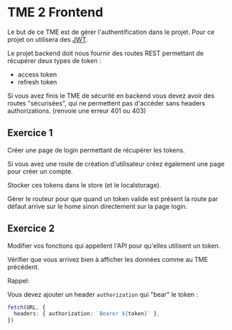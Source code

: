 # TME 2 Frontend

Le but de ce TME est de gérer l'authentification dans le projet.
Pour ce projet on utilisera des <a href="https://jwt.io/">JWT</a>.

Le projet backend doit nous fournir des routes REST permettant de récupérer deux types de token :

- access token
- refresh token

Si vous avez finis le TME de sécurité en backend vous devez avoir des routes "sécurisées", qui ne permettent pas d'accèder sans headers authorizations. (renvoie une erreur 401 ou 403)

## Exercice 1

Créer une page de login permettant de récupérer les tokens.

Si vous avez une route de création d'utilisateur créez également une page pour créer un compte.

Stocker ces tokens dans le store (et le localstorage).

Gérer le routeur pour que quand un token valide est présent la route par défaut arrive sur le home sinon directement sur la page login.

## Exercice 2

Modifier vos fonctions qui appellent l'API pour qu'elles utilisent un token.

Vérifier que vous arrivez bien à afficher les données comme au TME précédent.

Rappel:

Vous devez ajouter un header `authorization` qui "bear" le token :

```typescript
fetch(URL, {
  headers: { authorization: `Bearer ${token}` },
})
```
